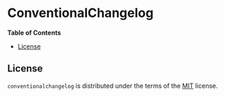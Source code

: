 # ConventionalChangelog

**Table of Contents**

- [License](#license)

## License

`conventionalchangelog` is distributed under the terms of the [MIT](https://spdx.org/licenses/MIT.html) license.
